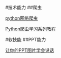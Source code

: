 #技术能力
##爬虫

[python网络爬虫](http://blog.csdn.net/pleasecallmewhy/article/details/8922826)

[Python爬虫学习系列教程](http://cuiqingcai.com/1052.html)

#软技能
##PPT能力

[让你的PPT图片学会说话](http://www.jianshu.com/p/3e2623160491)
